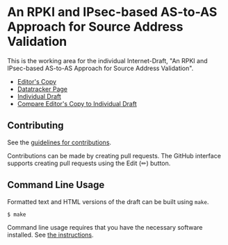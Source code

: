 # An RPKI and IPsec-based AS-to-AS Approach for Source Address Validation

This is the working area for the individual Internet-Draft, "An RPKI and IPsec-based AS-to-AS Approach for Source Address Validation".

* [Editor's Copy](https://bemasc.github.io/draft-xu-risav/#go.draft-xu-risav.html)
* [Datatracker Page](https://datatracker.ietf.org/doc/draft-xu-risav)
* [Individual Draft](https://datatracker.ietf.org/doc/html/draft-xu-risav)
* [Compare Editor's Copy to Individual Draft](https://bemasc.github.io/draft-xu-risav/#go.draft-xu-risav.diff)


## Contributing

See the
[guidelines for contributions](https://github.com/bemasc/draft-xu-risav/blob/main/CONTRIBUTING.md).

Contributions can be made by creating pull requests.
The GitHub interface supports creating pull requests using the Edit (✏) button.


## Command Line Usage

Formatted text and HTML versions of the draft can be built using `make`.

```sh
$ make
```

Command line usage requires that you have the necessary software installed.  See
[the instructions](https://github.com/martinthomson/i-d-template/blob/main/doc/SETUP.md).

